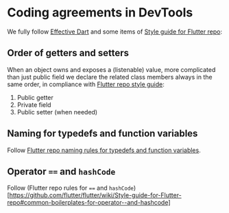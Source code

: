 # Coding agreements in DevTools

We fully follow [Effective Dart](https://dart.dev/guides/language/effective-dart)
and some items of
[Style guide for Flutter repo](https://github.com/flutter/flutter/wiki/Style-guide-for-Flutter-repo):

## Order of getters and setters

When an object owns and exposes a (listenable) value,
more complicated than just public field
we declare the related class members always in the same order,
in compliance with [Flutter repo style guide]( https://github.com/flutter/flutter/wiki/Style-guide-for-Flutter-repo#order-other-class-members-in-a-way-that-makes-sense):

1. Public getter
2. Private field
3. Public setter (when needed)

## Naming for typedefs and function variables

Follow [Flutter repo naming rules for typedefs and function variables](https://github.com/flutter/flutter/wiki/Style-guide-for-Flutter-repo#naming-rules-for-typedefs-and-function-variables).

## Operator `==` and `hashCode`

Follow (Flutter repo rules for `==` and `hashCode`)[https://github.com/flutter/flutter/wiki/Style-guide-for-Flutter-repo#common-boilerplates-for-operator--and-hashcode]
